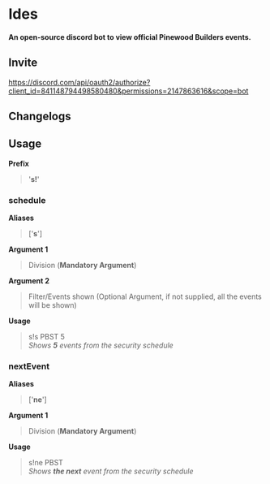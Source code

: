 # Ides
#### An open-source discord bot to view official Pinewood Builders events.
## Invite
https://discord.com/api/oauth2/authorize?client_id=841148794498580480&permissions=2147863616&scope=bot
## Changelogs

## Usage

**Prefix**
> '**s!**'

### **schedule**
**Aliases**  
> ['**s**']

**Argument 1**
> Division (**Mandatory Argument**)

**Argument 2**
> Filter/Events shown (Optional Argument, if not supplied, all the events will be shown)

**Usage**
> s!s PBST 5  
> *Shows **5** events from the security schedule*

### nextEvent
**Aliases**
> ['**ne**']

**Argument 1**
> Division (**Mandatory Argument**)
 
**Usage**
> s!ne PBST  
> *Shows **the next** event from the security schedule*

